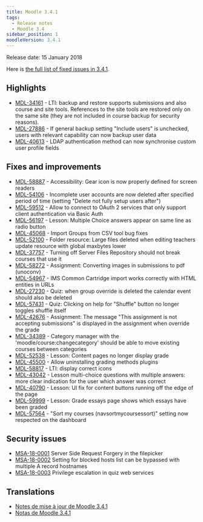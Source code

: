```yaml
---
title: Moodle 3.4.1
tags:
  - Release notes
  - Moodle 3.4
sidebar_position: 1
moodleVersion: 3.4.1
---
```

Release date: 15 January 2018

Here is [the full list of fixed issues in 3.4.1](https://tracker.moodle.org/secure/IssueNavigator!executeAdvanced.jspa?jqlQuery=project+%3D+mdl+AND+resolution+%3D+fixed+AND+fixVersion+in+%28%223.4.1%22%29+ORDER+BY+priority+DESC&runQuery=true&clear=true).

## Highlights

- [MDL-34161](https://tracker.moodle.org/browse/MDL-34161) - LTI: backup and restore supports submissions and also course and site tools. References to the site tools are restored only on the same site (they are not included in course backup for security reasons).
- [MDL-27886](https://tracker.moodle.org/browse/MDL-27886) - If general backup setting "Include users" is unchecked, users with relevant capability can now backup user data
- [MDL-40613](https://tracker.moodle.org/browse/MDL-40613) - LDAP authentication method can now synchronise custom user profile fields

## Fixes and improvements

- [MDL-58887](https://tracker.moodle.org/browse/MDL-58887) - Accessibility: Gear icon is now properly defined for screen readers
- [MDL-54106](https://tracker.moodle.org/browse/MDL-54106) - Incomplete user accounts are now deleted after specified period of time (setting "Delete not fully setup users after")
- [MDL-59512](https://tracker.moodle.org/browse/MDL-59512) - Allow to connect to OAuth 2 services that only support client authentication via Basic Auth
- [MDL-56197](https://tracker.moodle.org/browse/MDL-56197) - Lesson: Multiple Choice answers appear on same line as radio button
- [MDL-45068](https://tracker.moodle.org/browse/MDL-45068) - Import Groups from CSV tool bug fixes
- [MDL-52100](https://tracker.moodle.org/browse/MDL-52100) - Folder resource: Large files deleted when editing teachers update resource with global maxbytes lower
- [MDL-37757](https://tracker.moodle.org/browse/MDL-37757) - Turning off Server Files Repository should not break courses that use it
- [MDL-58272](https://tracker.moodle.org/browse/MDL-58272) - Assignment: Converting images in submissions to pdf (unoconv)
- [MDL-54967](https://tracker.moodle.org/browse/MDL-54967) - IMS Common Cartridge import works correctly with HTML entities in URLs
- [MDL-27230](https://tracker.moodle.org/browse/MDL-27230) - Quiz: when group override is deleted the calendar event should also be deleted
- [MDL-57431](https://tracker.moodle.org/browse/MDL-57431) - Quiz: Clicking on help for "Shuffle" button no longer toggles shuffle itself
- [MDL-42676](https://tracker.moodle.org/browse/MDL-42676) - Assignment: The message "This assignment is not accepting submissions" is displayed in the assignment when override the grade
- [MDL-34389](https://tracker.moodle.org/browse/MDL-34389) - Category manager with the 'moodle/course:changecategory' should be able to move existing courses between categories
- [MDL-52538](https://tracker.moodle.org/browse/MDL-52538) - Lesson: Content pages no longer display grade
- [MDL-45500](https://tracker.moodle.org/browse/MDL-45500) - Allow uninstalling grading methods plugins
- [MDL-58817](https://tracker.moodle.org/browse/MDL-58817) - LTI: display correct icons
- [MDL-43042](https://tracker.moodle.org/browse/MDL-43042) - Lesson multi-choice questions with multiple answers: more clear indication for the user which answer was correct
- [MDL-40790](https://tracker.moodle.org/browse/MDL-40790) - Lesson: UI fix for content buttons running off the edge of the page
- [MDL-59999](https://tracker.moodle.org/browse/MDL-59999) - Lesson: Grade essays page shows which essays have been graded
- [MDL-57564](https://tracker.moodle.org/browse/MDL-57564) - "Sort my courses (navsortmycoursessort)" setting now respected on the dashboard

## Security issues

- [MSA-18-0001](https://moodle.org/mod/forum/discuss.php?d=364381) Server Side Request Forgery in the filepicker
- [MSA-18-0002](https://moodle.org/mod/forum/discuss.php?d=364382) Setting for blocked hosts list can be bypassed with multiple A record hostnames
- [MSA-18-0003](https://moodle.org/mod/forum/discuss.php?d=364383) Privilege escalation in quiz web services

## Translations

- [Notes de mise à jour de Moodle 3.4.1](https://docs.moodle.org/fr/Notes_de_mise_à_jour_de_Moodle_3.4.1)
- [Notas de Moodle 3.4.1](https://docs.moodle.org/es/Notas_de_Moodle_3.4.1)
